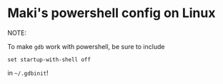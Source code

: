 # Maki's powershell config on Linux

NOTE: 

To make `gdb` work with powershell, be sure to include

```gdb
set startup-with-shell off
```

in `~/.gdbinit`!



